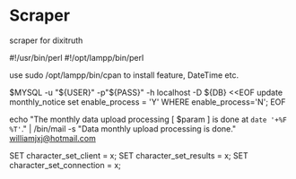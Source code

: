 Scraper
=======

scraper for dixitruth

#!/usr/bin/perl
#!/opt/lampp/bin/perl

use sudo /opt/lampp/bin/cpan to install feature, DateTime etc.


$MYSQL -u "${USER}" -p"${PASS}" -h localhost -D ${DB} <<EOF
    update monthly_notice set enable_process = 'Y' WHERE enable_process='N';
EOF


echo "The monthly data upload processing [ $param ] is done at `date '+%F %T'`." | /bin/mail -s "Data
monthly upload processing is done." williamjxj@hotmail.com


SET character_set_client = x;
SET character_set_results = x;
SET character_set_connection = x;
